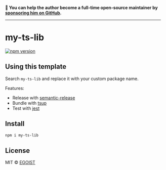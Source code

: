 **💛 You can help the author become a full-time open-source maintainer by [sponsoring him on GitHub](https://github.com/sponsors/egoist).**

---

# my-ts-lib

[![npm version](https://badgen.net/npm/v/express)](https://npm.im/express)

## Using this template

Search `my-ts-lib` and replace it with your custom package name.

Features: 

- Release with [semantic-release](https://npm.im/semantic-release)
- Bundle with [tsup](https://github.com/egoist/tsup)
- Test with [jest](https://jestjs.io/)


## Install

```bash
npm i my-ts-lib
```

## License

MIT &copy; [EGOIST](https://github.com/sponsors/egoist)
